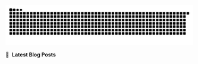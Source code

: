 <picture>
  <source media="(prefers-color-scheme: dark)" srcset="https://raw.githubusercontent.com/DevJayson/DevJayson/output/github-contribution-grid-snake-dark.svg">
  <source media="(prefers-color-scheme: light)" srcset="https://raw.githubusercontent.com/DevJayson/DevJayson/output/github-contribution-grid-snake.svg">
  <img alt="github contribution grid snake animation" src="https://raw.githubusercontent.com/DevJayson/DevJayson/output/github-contribution-grid-snake.svg">
</picture>

📕 &nbsp;**Latest Blog Posts**
<!-- BLOG-POST-LIST:START -->
<!-- BLOG-POST-LIST:END -->
<!--
**igeekbb/igeekbb** is a ✨ _special_ ✨ repository because its `README.md` (this file) appears on your GitHub profile.

Here are some ideas to get you started:

- 🔭 I’m currently working on ...
- 🌱 I’m currently learning ...
- 👯 I’m looking to collaborate on ...
- 🤔 I’m looking for help with ...
- 💬 Ask me about ...
- 📫 How to reach me: ...
- 😄 Pronouns: ...
- ⚡ Fun fact: ...
-->
